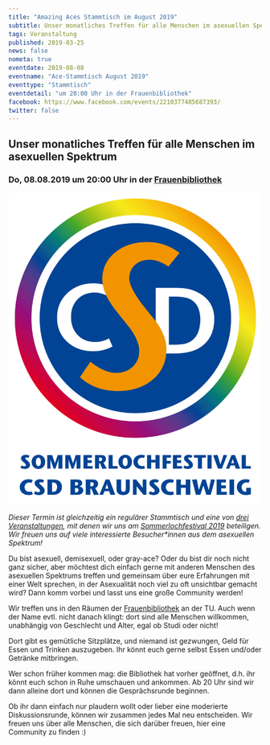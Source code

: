 ```yaml
---
title: "Amazing Aces Stammtisch im August 2019"
subtitle: Unser monatliches Treffen für alle Menschen im asexuellen Spektrum
tags: Veranstaltung
published: 2019-03-25
news: false
nometa: true
eventdate: 2019-08-08
eventname: "Ace-Stammtisch August 2019"
eventtype: "Stammtisch"
eventdetail: "um 20:00 Uhr in der Frauenbibliothek"
facebook: https://www.facebook.com/events/2210377485687393/
twitter: false
---
```


## Unser monatliches Treffen für alle Menschen im asexuellen Spektrum

### Do, 08.08.2019 um 20:00 Uhr in der [Frauenbibliothek](https://www.frauenbib-bs.de)

![Foto_Hochformat_float_right](solo-logo-hoch-rgb.jpg)

*Dieser Termin ist gleichzeitig ein regulärer Stammtisch und eine von [drei Veranstaltungen](/sommerloch-2019/), mit denen wir uns am [Sommerlochfestival 2019](https://csd-bs.de/) beteiligen. Wir freuen uns auf viele interessierte Besucher\*innen aus dem asexuellen Spektrum!*

Du bist asexuell, demisexuell, oder gray-ace?
Oder du bist dir noch nicht ganz sicher, aber möchtest dich einfach gerne mit anderen Menschen des asexuellen Spektrums treffen und gemeinsam über eure Erfahrungen mit einer Welt sprechen, in der Asexualität noch viel zu oft unsichtbar gemacht wird?
Dann komm vorbei und lasst uns eine große Community werden!

Wir treffen uns in den Räumen der [Frauenbibliothek](https://www.frauenbib-bs.de) an der TU. Auch wenn der Name evtl. nicht danach klingt: dort sind alle Menschen willkommen, unabhängig von Geschlecht und Alter, egal ob Studi oder nicht!

Dort gibt es gemütliche Sitzplätze, und niemand ist gezwungen, Geld für Essen und Trinken auszugeben. Ihr könnt euch gerne selbst Essen und/oder Getränke mitbringen.

Wer schon früher kommen mag: die Bibliothek hat vorher geöffnet, d.h. ihr könnt euch schon in Ruhe umschauen und ankommen. Ab 20 Uhr sind wir dann alleine dort und können die Gesprächsrunde beginnen.

Ob ihr dann einfach nur plaudern wollt oder lieber eine moderierte Diskussionsrunde, können wir zusammen jedes Mal neu entscheiden. Wir freuen uns über alle Menschen, die sich darüber freuen, hier eine Community zu finden :)
